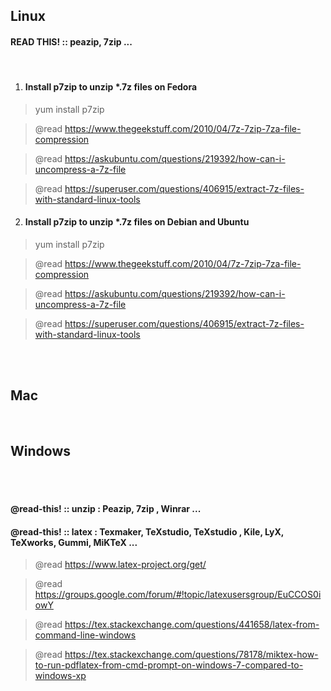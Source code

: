 ## Linux

#### READ THIS! **::** peazip, 7zip ... 

<br>

1. #### Install p7zip to unzip *.7z files on Fedora

> yum install p7zip 

> @read https://www.thegeekstuff.com/2010/04/7z-7zip-7za-file-compression

> @read https://askubuntu.com/questions/219392/how-can-i-uncompress-a-7z-file

> @read https://superuser.com/questions/406915/extract-7z-files-with-standard-linux-tools


2. #### Install p7zip to unzip *.7z files on Debian and Ubuntu

> yum install p7zip

> @read https://www.thegeekstuff.com/2010/04/7z-7zip-7za-file-compression

> @read https://askubuntu.com/questions/219392/how-can-i-uncompress-a-7z-file

> @read https://superuser.com/questions/406915/extract-7z-files-with-standard-linux-tools


<br>
<br>

## Mac

<br>

## Windows

<br>
<br>

#### @read-this! **:: unzip :** Peazip, 7zip , Winrar ... 

#### @read-this! **:: latex :** Texmaker, TeXstudio, TeXstudio , Kile, LyX, TeXworks, Gummi, MiKTeX ...


> @read https://www.latex-project.org/get/

> @read https://groups.google.com/forum/#!topic/latexusersgroup/EuCCOS0iowY

> @read https://tex.stackexchange.com/questions/441658/latex-from-command-line-windows

> @read https://tex.stackexchange.com/questions/78178/miktex-how-to-run-pdflatex-from-cmd-prompt-on-windows-7-compared-to-windows-xp
